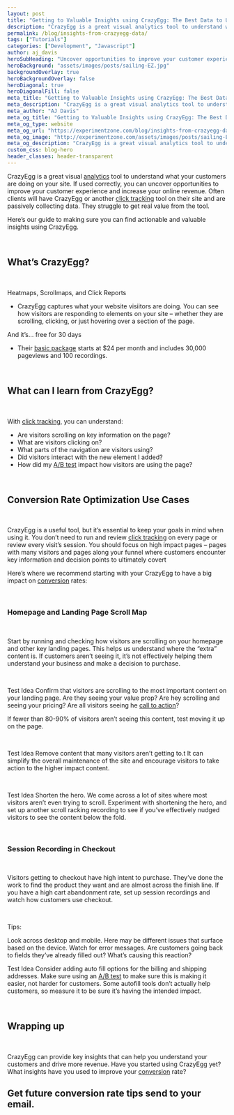 ```yaml
---
layout: post
title: "Getting to Valuable Insights using CrazyEgg: The Best Data to Uncover Conversion Opportunities"
description: "CrazyEgg is a great visual analytics tool to understand what your customers are doing on your site"
permalink: /blog/insights-from-crazyegg-data/
tags: ["Tutorials"]
categories: ["Development", "Javascript"]
author: aj_davis
heroSubHeading: "Uncover opportunities to improve your customer experience and increase your online revenue."
heroBackground: "assets/images/posts/sailing-EZ.jpg"
backgroundOverlay: true
heroBackgroundOverlay: false
heroDiagonal: true
heroDiagonalFill: false
meta_title: "Getting to Valuable Insights using CrazyEgg: The Best Data to Uncover Conversion Opportunities"
meta_description: "CrazyEgg is a great visual analytics tool to understand what your customers are doing on your site. If used correctly, you can uncover opportunities to improve your customer experience and increase your online revenue. Often clients will have CrazyEgg or another click tracking tool on their site and are passively collecting data. They struggle to get real value from the tool."
meta_author: "AJ Davis"
meta_og_title: "Getting to Valuable Insights using CrazyEgg: The Best Data to Uncover Conversion Opportunities"
meta_og_type: website
meta_og_url: "https://experimentzone.com/blog/insights-from-crazyegg-data/"
meta_og_image: "http://experimentzone.com/assets/images/posts/sailing-EZ.jpg"
meta_og_description: "CrazyEgg is a great visual analytics tool to understand what your customers are doing on your site. If used correctly, you can uncover opportunities to improve your customer experience and increase your online revenue. Often clients will have CrazyEgg or another click tracking tool on their site and are passively collecting data. They struggle to get real value from the tool. optimization (CRO)"
custom_css: blog-hero
header_classes: header-transparent
---
```


CrazyEgg is a great visual <a class="glossary-word" href="https://experimentzone.com/support/glossary/#Analytics">analytics</a> tool to understand what your customers are doing on your site. If used correctly, you can uncover opportunities to improve your customer experience and increase your online revenue. Often clients will have CrazyEgg or another <a class="glossary-word" href="https://experimentzone.com/support/glossary/#Click-Tracking">click tracking</a> tool on their site and are passively collecting data. They struggle to get real value from the tool.

Here’s our guide to making sure you can find actionable and valuable insights using CrazyEgg.

&nbsp;

## What’s CrazyEgg?

&nbsp;

Heatmaps, Scrollmaps, and Click Reports

- CrazyEgg captures what your website visiitors are doing. You can see how visitors are responding to elements on your site – whether they are scrolling, clicking, or just hovering over a section of the page.

And it’s… free for 30 days

- Their [basic package](https://www.crazyegg.com/pricing) starts at \$24 per month and includes 30,000 pageviews and 100 recordings.

&nbsp;

## What can I learn from CrazyEgg?

&nbsp;

With <a class="glossary-word" href="https://experimentzone.com/support/glossary/#Click-Tracking">click tracking</a>, you can understand:

- Are visitors scrolling on key information on the page?
- What are visitors clicking on?
- What parts of the navigation are visitors using?
- Did visitors interact with the new element I added?
- How did my <a class="glossary-word" href="https://experimentzone.com/support/glossary/#AB-Testing">A/B test</a> impact how visitors are using the page?

&nbsp;

## Conversion Rate Optimization Use Cases

&nbsp;

CrazyEgg is a useful tool, but it’s essential to keep your goals in mind when using it. You don’t need to run and review <a class="glossary-word" href="https://experimentzone.com/support/glossary/#Click-Tracking">click tracking</a> on every page or review every visit’s session. You should focus on high impact pages – pages with many visitors and pages along your funnel where customers encounter key information and decision points to ultimately covert

Here’s where we recommend starting with your CrazyEgg to have a big impact on <a class="glossary-word" href="https://experimentzone.com/support/glossary/#Conversion">conversion</a> rates:

&nbsp;

### Homepage and Landing Page Scroll Map

&nbsp;

Start by running and checking how visitors are scrolling on your homepage and other key landing pages. This helps us understand where the “extra” content is. If customers aren’t seeing it, it’s not effectively helping them understand your business and make a decision to purchase.

&nbsp;

Test Idea
Confirm that visitors are scrolling to the most important content on your landing page. Are they seeing your value prop? Are hey scrolling and seeing your pricing? Are all visitors seeing he <a class="glossary-word" href="https://experimentzone.com/support/glossary/#Call-To-Action">call to action</a>?

If fewer than 80-90% of visitors aren’t seeing this content, test moving it up on the page.

&nbsp;

Test Idea
Remove content that many visitors aren’t getting to.t It can simplify the overall maintenance of the site and encourage visitors to take action to the higher impact content.

&nbsp;

Test Idea
Shorten the hero. We come across a lot of sites where most visitors aren’t even trying to scroll. Experiment with shortening the hero, and set up another scroll racking recording to see if you’ve effectively nudged visitors to see the content below the fold.

&nbsp;

### Session Recording in Checkout

&nbsp;

Visitors getting to checkout have high intent to purchase. They’ve done the work to find the product they want and are almost across the finish line. If you have a high cart abandonment rate, set up session recordings and watch how customers use checkout.

&nbsp;

Tips:

Look across desktop and mobile. Here may be different issues that surface based on the device.
Watch for error messages. Are customers going back to fields they’ve already filled out? What’s causing this reaction?

Test Idea
Consider adding auto fill options for the billing and shipping addresses. Make sure using an <a class="glossary-word" href="https://experimentzone.com/support/glossary/#AB-Testing">A/B test</a> to make sure this is making it easier, not harder for customers. Some autofill tools don’t actually help customers, so measure it to be sure it’s having the intended impact.

&nbsp;

## Wrapping up

&nbsp;

CrazyEgg can provide key insights that can help you understand your customers and drive more revenue. Have you started using CrazyEgg yet? What insights have you used to improve your <a class="glossary-word" href="https://experimentzone.com/support/glossary/#Conversion">conversion</a> rate?

<div class="strip-grey pt-5 pb-5 mt-5 team-summary">
  <div class="container justify-content-center">
    <!-- <div class="row"> -->
    <div class="col-12">
      <h2 class="mb-n2 text-center">
        Get future conversion rate tips send to your email.
      </h2>
      <div class="_form_11"></div>
      <script
        src="https://experimentzone.activehosted.com/f/embed.php?id=11"
        type="text/javascript"
        charset="utf-8"
      ></script>
    </div>
  </div>
  <!-- </div> -->
</div>
<!-- {% include page-teardown-cta.html
heading=site.params.page_teardown_cta.heading
subheading=site.params.page_teardown_cta.subheading
%} -->
